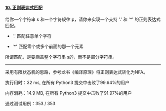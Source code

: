 #### [10. 正则表达式匹配](https://leetcode-cn.com/problems/regular-expression-matching/)

给你一个字符串 s 和一个字符规律 p，请你来实现一个支持 '.' 和 '*' 的正则表达式匹配。

- '.' 匹配任意单个字符

- '*' 匹配零个或多个前面的那一个元素

所谓匹配，是要涵盖整个字符串 s的，而不是部分字符串。

-----------

采用有限状态机的思路，参考龙书《编译原理》将正则表达式转化为NFA。

执行用时：32 ms, 在所有 Python3 提交中击败了99.64%的用户

内存消耗：14.9 MB, 在所有 Python3 提交中击败了91.97%的用户

通过测试用例：353 / 353